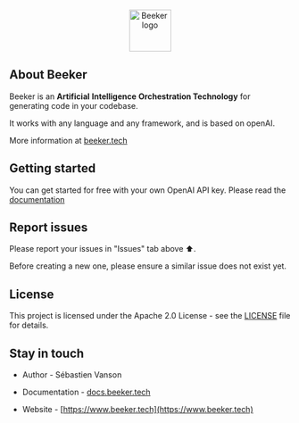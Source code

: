 <!-- markdownlint-disable MD033 MD041 -->
<p align="center" style="margin-top: 20px;">
  <a href="https://www.beeker.tech">
    <img src="https://ik.imagekit.io/beeker/logo.svg?updatedAt=1733168675673" alt="Beeker logo" width="75" />
  </a>
</p>

## About Beeker

Beeker is an **Artificial** **Intelligence** **Orchestration Technology** for generating code in your codebase.

It works with any language and any framework, and is based on openAI.

More information at [beeker.tech](https://www.beeker.tech)

## Getting started

You can get started for free with your own OpenAI API key.
Please read the [documentation](https://docs.beeker.tech/get-started/CLI/Installation)
  
## Report issues

Please report your issues in "Issues" tab above ⬆️.

Before creating a new one, please ensure a similar issue does not exist yet.

## License

This project is licensed under the Apache 2.0 License - see the [LICENSE](LICENSE) file for details.

## Stay in touch

- Author - Sébastien Vanson

- Documentation - [docs.beeker.tech](https://docs.beeker.tech)

- Website - [https://www.beeker.tech](https://www.beeker.tech)
